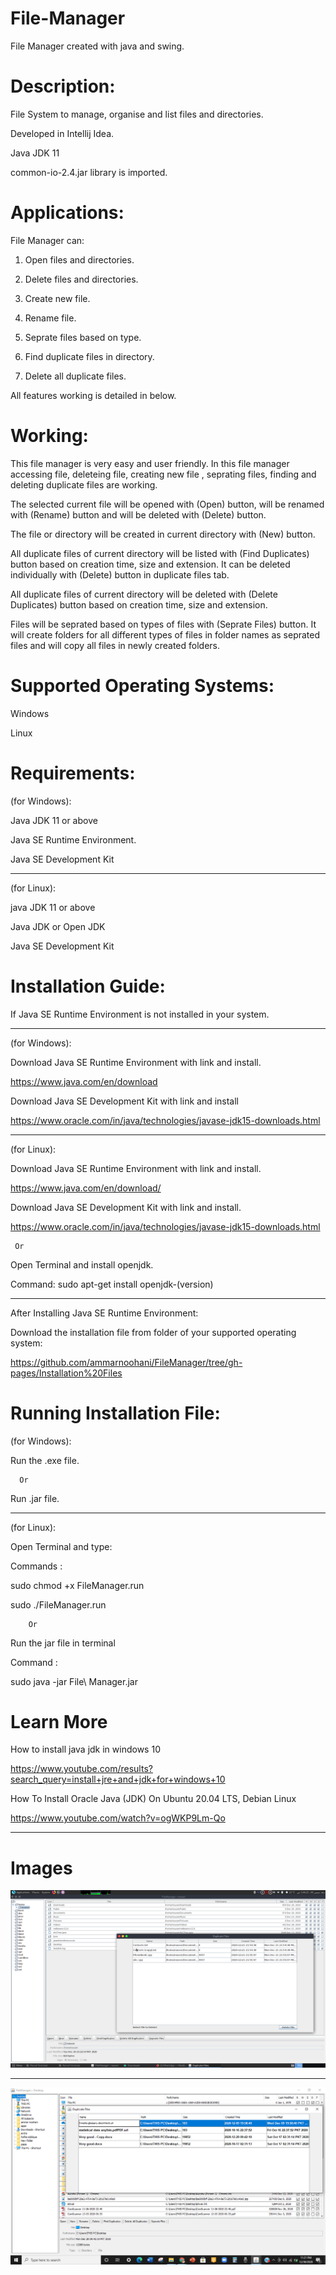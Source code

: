 # File-Manager

File Manager created with java and swing.


# Description:


File System to manage, organise and list files and directories.

Developed in Intellij Idea.

Java JDK 11

common-io-2.4.jar library is imported.


# Applications:

 
 File Manager can:
 
  1. Open files and directories.
  
  2. Delete files and directories.
 
  3. Create new file.
 
  4. Rename file.
 
  5. Seprate files based on type.
 
  6. Find duplicate files in directory.
 
  7. Delete all duplicate files.
  
  
All features working is detailed in below.
  
  


# Working:


This file manager is very easy and user friendly. In this file manager  accessing file, deleteing file, creating new file , seprating files, finding and deleting duplicate files are working.


The selected current file will be opened with (Open) button, will be renamed with (Rename) button and will be deleted with (Delete) button.


The file or directory will be created in current directory with (New) button.


All duplicate files of current directory will be listed with (Find Duplicates) button based on creation time, size and extension. It can be deleted individually with (Delete) button in duplicate files tab.


All duplicate files of current directory will be deleted with (Delete Duplicates) button based on creation time, size and extension.


Files will be seprated based on types of files with (Seprate Files) button. It will create folders for all different types of files in folder names as seprated files and will copy all files in newly created folders.

 
 
# Supported Operating Systems:


  Windows

  Linux




# Requirements:


(for Windows):

Java JDK 11 or above

Java SE Runtime Environment.
  
Java SE Development Kit
  
-----------------------------------------------------------------------------------------------------------------------------------------------------------

(for Linux):

 java JDK 11 or above

 Java JDK or Open JDK
  
 Java SE Development Kit



# Installation Guide:


If Java SE Runtime Environment is not installed in your system.

-----------------------------------------------------------------------------------------------------------------------------------------------------------


(for Windows):


  Download Java SE Runtime Environment with link and install.
  
  
  https://www.java.com/en/download
  
  
  Download Java SE Development Kit with link and install
  
  
  https://www.oracle.com/in/java/technologies/javase-jdk15-downloads.html
  

-----------------------------------------------------------------------------------------------------------------------------------------------------------


(for Linux):

  Download Java SE Runtime Environment with link and install.
  
  https://www.java.com/en/download/
  

  Download Java SE Development Kit with link and install.
   
  https://www.oracle.com/in/java/technologies/javase-jdk15-downloads.html
   
     
     Or
 
 
  Open Terminal and install openjdk.
  
  Command: sudo apt-get install openjdk-(version)
  
 
 -----------------------------------------------------------------------------------------------------------------------------------------------------------

  
After Installing Java SE Runtime Environment:


   Download the installation file from folder of your supported operating system:
   
   
   https://github.com/ammarnoohani/FileManager/tree/gh-pages/Installation%20Files
   
   
    


# Running Installation File:



(for Windows):

  Run the .exe file.
  
      Or
      
  Run .jar file.
  
  -----------------------------------------------------------------------------------------------------------------------------------------------------------

  
 (for Linux):
 
 Open Terminal and type:
 
 
 Commands :
 
 sudo chmod +x FileManager.run
 
 sudo ./FileManager.run
 
        Or
        
 Run the jar file in terminal
 
  Command :
  
  sudo java -jar File\ Manager.jar
  
  
  
# Learn More

 
 How to install java jdk in windows 10
 
 
 https://www.youtube.com/results?search_query=install+jre+and+jdk+for+windows+10
 

 
 How To Install Oracle Java (JDK) On Ubuntu 20.04 LTS, Debian Linux
 
 
 https://www.youtube.com/watch?v=ogWKP9Lm-Qo
 
 
 

 
 
 
 
 
 -----------------------------------------------------------------------------------------------------------------------------------------------------------
 
 
# Images

 
 ![alt text](https://github.com/ammarnoohani/FileManager/blob/main/imgs/LinSs.png?raw=true)
 
 
 
 -----------------------------------------------------------------------------------------------------------------------------------------------------------
 
 
 
 ![alt text](https://github.com/ammarnoohani/FileManager/blob/main/imgs/winSs.png?raw=true)
  
  
  
  

 
 
 
 
 
 
 
 

